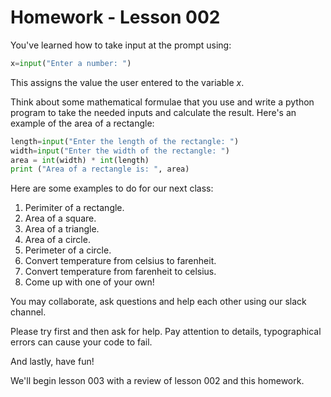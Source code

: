 # Homework - Lesson 002

You've learned how to take input at the prompt using:
~~~~python
x=input("Enter a number: ")
~~~~
This assigns the value the user entered to the variable _x_.

Think about some mathematical formulae that you use and write a python program to take the needed inputs and calculate the result.
Here's an example of the area of a rectangle:

~~~~python
length=input("Enter the length of the rectangle: ")
width=input("Enter the width of the rectangle: ")
area = int(width) * int(length)
print ("Area of a rectangle is: ", area)
~~~~

Here are some examples to do for our next class:
1. Perimiter of a rectangle.
2. Area of a square.
3. Area of a triangle.
4. Area of a circle.
5. Perimeter of a circle.
6. Convert temperature from celsius to farenheit.
7. Convert temperature from farenheit to celsius.
8. Come up with one of your own!

You may collaborate, ask questions and help each other using our slack channel.

Please try first and then ask for help. Pay attention to details, typographical errors can 
cause your code to fail.

And lastly, have fun!

We'll begin lesson 003 with a review of lesson 002 and this homework.
